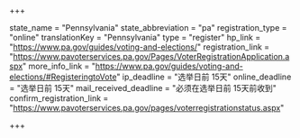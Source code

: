+++

state_name = "Pennsylvania"
state_abbreviation = "pa"
registration_type = "online"
translationKey = "Pennsylvania"
type = "register"
hp_link = "https://www.pa.gov/guides/voting-and-elections/"
registration_link = "https://www.pavoterservices.pa.gov/Pages/VoterRegistrationApplication.aspx"
more_info_link = "https://www.pa.gov/guides/voting-and-elections/#RegisteringtoVote"
ip_deadline = "选举日前 15天"
online_deadline = "选举日前 15天"
mail_received_deadline = "必须在选举日前 15天前收到"
confirm_registration_link = "https://www.pavoterservices.pa.gov/pages/voterregistrationstatus.aspx"

+++